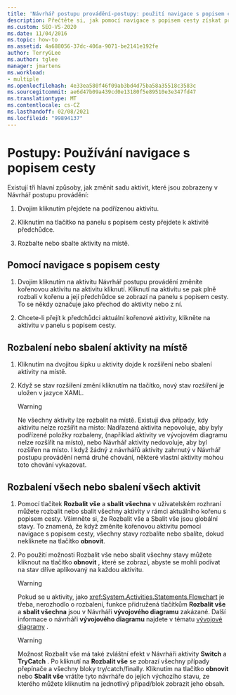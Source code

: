 ```yaml
---
title: 'Návrhář postupu provádění-postupy: použití navigace s popisem cesty'
description: Přečtěte si, jak pomocí navigace s popisem cesty získat přístup k podřízené aktivitě, jak přejít na aktivitu předchůdce, nebo můžete rozbalit nebo sbalit aktivity na místě.
ms.custom: SEO-VS-2020
ms.date: 11/04/2016
ms.topic: how-to
ms.assetid: 4a688056-37dc-406a-9071-be2141e192fe
author: TerryGLee
ms.author: tglee
manager: jmartens
ms.workload:
- multiple
ms.openlocfilehash: 4e33ea580f46f09ab3bd4d75ba58a35518c3583c
ms.sourcegitcommit: ae6d47b09a439cd0e13180f5e89510e3e347fd47
ms.translationtype: MT
ms.contentlocale: cs-CZ
ms.lasthandoff: 02/08/2021
ms.locfileid: "99894137"
---
```

# <a name="how-to-use-breadcrumb-navigation"></a>Postupy: Používání navigace s popisem cesty

Existují tři hlavní způsoby, jak změnit sadu aktivit, které jsou zobrazeny v Návrhář postupu provádění:

1. Dvojím kliknutím přejdete na podřízenou aktivitu.

2. Kliknutím na tlačítko na panelu s popisem cesty přejdete k aktivitě předchůdce.

3. Rozbalte nebo sbalte aktivity na místě.

## <a name="using-breadcrumb-navigation"></a>Pomocí navigace s popisem cesty

1. Dvojím kliknutím na aktivitu Návrhář postupu provádění změníte kořenovou aktivitu na aktivitu kliknutí. Kliknutí na aktivitu se pak plně rozbalí v kořenu a její předchůdce se zobrazí na panelu s popisem cesty. To se někdy označuje jako přechod do aktivity nebo z ní.

2. Chcete-li přejít k předchůdci aktuální kořenové aktivity, klikněte na aktivitu v panelu s popisem cesty.

## <a name="expanding-or-collapsing-an-activity-in-place"></a>Rozbalení nebo sbalení aktivity na místě

1. Kliknutím na dvojitou šipku u aktivity dojde k rozšíření nebo sbalení aktivity na místě.

2. Když se stav rozšíření změní kliknutím na tlačítko, nový stav rozšíření je uložen v jazyce XAML.

    > [!WARNING]
    > Ne všechny aktivity lze rozbalit na místě. Existují dva případy, kdy aktivitu nelze rozšířit na místo: Nadřazená aktivita nepovoluje, aby byly podřízené položky rozbaleny, (například aktivity ve vývojovém diagramu nelze rozšířit na místo), nebo Návrhář aktivity nedovoluje, aby byl rozšířen na místo. I když žádný z návrhářů aktivity zahrnutý v Návrhář postupu provádění nemá druhé chování, některé vlastní aktivity mohou toto chování vykazovat.

## <a name="expanding-all-or-collapsing-all-activities"></a>Rozbalení všech nebo sbalení všech aktivit

1. Pomocí tlačítek **Rozbalit vše** a **sbalit všechna** v uživatelském rozhraní můžete rozbalit nebo sbalit všechny aktivity v rámci aktuálního kořenu s popisem cesty. Všimněte si, že Rozbalit vše a Sbalit vše jsou globální stavy. To znamená, že když změníte kořenovou aktivitu pomocí navigace s popisem cesty, všechny stavy rozbalíte nebo sbalíte, dokud nekliknete na tlačítko **obnovit**.

2. Po použití možnosti Rozbalit vše nebo sbalit všechny stavy můžete kliknout na tlačítko **obnovit** , které se zobrazí, abyste se mohli podívat na stav dříve aplikovaný na každou aktivitu.

    > [!WARNING]
    > Pokud se u aktivity, jako <xref:System.Activities.Statements.Flowchart> je třeba, nerozhodlo o rozbalení, funkce přidružená tlačítkům **Rozbalit vše** a **sbalit všechna** jsou v Návrháři **vývojového diagramu** zakázané. Další informace o návrháři **vývojového diagramu** najdete v tématu [vývojové diagramy](../workflow-designer/flowchart-activity-designer.md) .

    > [!WARNING]
    > Možnost Rozbalit vše má také zvláštní efekt v Návrháři aktivity **Switch** a **TryCatch** . Po kliknutí na **Rozbalit vše** se zobrazí všechny případy přepínače a všechny bloky try/catch/finally. Kliknutím na tlačítko **obnovit** nebo **Sbalit vše** vrátíte tyto návrháře do jejich výchozího stavu, ze kterého můžete kliknutím na jednotlivý případ/blok zobrazit jeho obsah.
